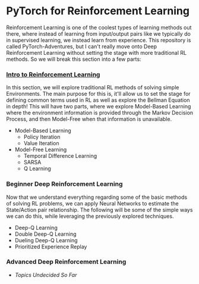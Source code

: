# PyTorch for Reinforcement Learning

Reinforcement Learning is one of the coolest types of learning methods out there, where instead of learning from input/output pairs like we typically do in supervised learning, we instead learn from experience. This repository is called PyTorch-Adventures, but I can't really move onto Deep Reinforcement Learning without setting the stage with more traditional RL methods. So we will break this section into a few parts:

### [Intro to Reinforcement Learning](Intro%20to%20Reinforcement%20Learning)

In this section, we will explore traditional RL methods of solving simple Environments. The main purpose for this is, it'll allow us to set the stage for defining common terms used in RL as well as explore the Bellman Equation in depth! This will have two parts, where we explore Model-Based Learning where the environment information is provided through the Markov Decision Process, and then Model-Free when that information is unavailable. 

  - Model-Based Learning
    - Policy Iteration
    - Value Iteration
  - Model-Free Learning
    - Temporal Difference Learning
    - SARSA
    - Q Learning
  
### Beginner Deep Reinforcement Learning

Now that we understand everything regarding some of the basic methods of solving RL problems, we can apply Neural Networks to estimate the State/Action pair relationship. The following will be some of the simple ways we can do this, while leveraging the previously explored techniques. 

  - Deep-Q Learning
  - Double Deep-Q Learning
  - Dueling Deep-Q Learning
  - Prioritized Experience Replay

### Advanced Deep Reinforcement Learning
  - *Topics Undecided So Far*
